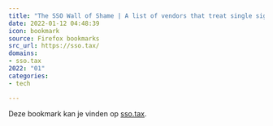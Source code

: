 ```yaml
---
title: "The SSO Wall of Shame | A list of vendors that treat single sign-on as a luxury feature, not a core ..."
date: 2022-01-12 04:48:39
icon: bookmark
source: Firefox bookmarks
src_url: https://sso.tax/
domains:
- sso.tax
2022: "01"
categories:
- tech

---
```

Deze bookmark kan je vinden op [sso.tax](https://sso.tax/).
